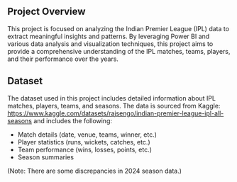 ## Project Overview

This project is focused on analyzing the Indian Premier League (IPL) data to extract meaningful insights and patterns. By leveraging Power BI and various data analysis and visualization techniques, this project aims to provide a comprehensive understanding of the IPL matches, teams, players, and their performance over the years.

## Dataset

The dataset used in this project includes detailed information about IPL matches, players, teams, and seasons. The data is sourced from Kaggle: https://www.kaggle.com/datasets/rajsengo/indian-premier-league-ipl-all-seasons and includes the following:
- Match details (date, venue, teams, winner, etc.)
- Player statistics (runs, wickets, catches, etc.)
- Team performance (wins, losses, points, etc.)
- Season summaries

(Note: There are some discrepancies in 2024 season data.)
